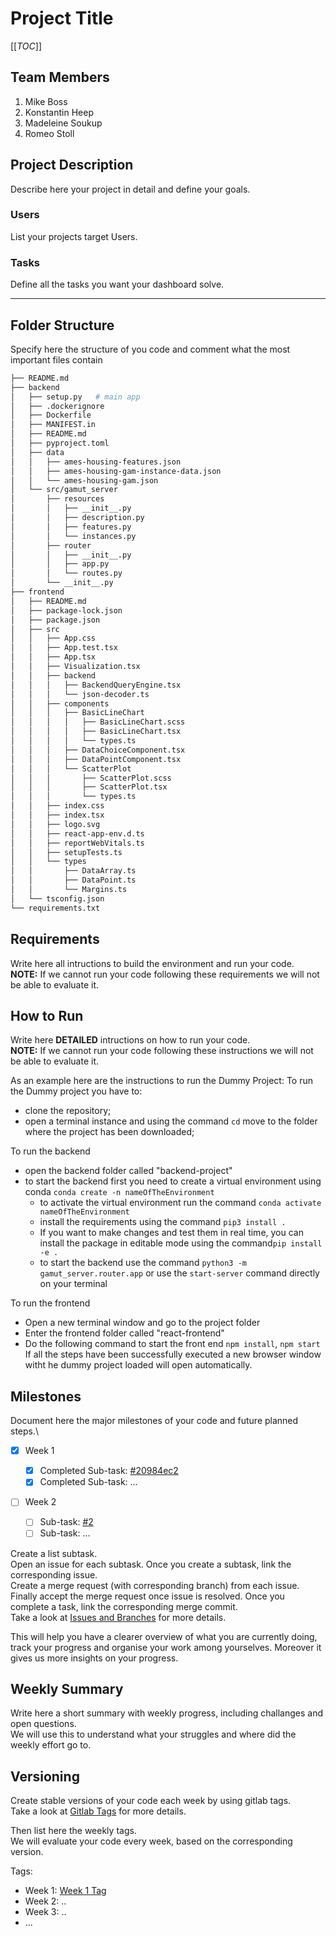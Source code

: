 # Project Title

[[_TOC_]]

## Team Members

1. Mike Boss
2. Konstantin Heep
3. Madeleine Soukup
4. Romeo Stoll

## Project Description

Describe here your project in detail and define your goals.

### Users

List your projects target Users.

### Tasks

Define all the tasks you want your dashboard solve.

---

## Folder Structure

Specify here the structure of you code and comment what the most important files contain

```bash
├── README.md
├── backend
│   ├── setup.py   # main app
│   ├── .dockerignore
│   ├── Dockerfile
│   ├── MANIFEST.in
│   ├── README.md
│   ├── pyproject.toml
│   ├── data
│   │   ├── ames-housing-features.json
│   │   ├── ames-housing-gam-instance-data.json
│   │   └── ames-housing-gam.json
│   └── src/gamut_server
│       ├── resources
│       │   ├── __init__.py
│       │   ├── description.py
│       │   ├── features.py
│       │   └── instances.py
│       ├── router
│       │   ├── __init__.py
│       │   ├── app.py
│       │   └── routes.py
│       └── __init__.py
├── frontend
│   ├── README.md
│   ├── package-lock.json
│   ├── package.json
│   ├── src
│   │   ├── App.css
│   │   ├── App.test.tsx
│   │   ├── App.tsx
│   │   ├── Visualization.tsx
│   │   ├── backend
│   │   │   ├── BackendQueryEngine.tsx
│   │   │   └── json-decoder.ts
│   │   ├── components
│   │   │   ├── BasicLineChart
│   │   │   │   ├── BasicLineChart.scss
│   │   │   │   ├── BasicLineChart.tsx
│   │   │   │   └── types.ts
│   │   │   ├── DataChoiceComponent.tsx
│   │   │   ├── DataPointComponent.tsx
│   │   │   └── ScatterPlot
│   │   │       ├── ScatterPlot.scss
│   │   │       ├── ScatterPlot.tsx
│   │   │       └── types.ts
│   │   ├── index.css
│   │   ├── index.tsx
│   │   ├── logo.svg
│   │   ├── react-app-env.d.ts
│   │   ├── reportWebVitals.ts
│   │   ├── setupTests.ts
│   │   └── types
│   │       ├── DataArray.ts
│   │       ├── DataPoint.ts
│   │       └── Margins.ts
│   └── tsconfig.json
└── requirements.txt
```

## Requirements

Write here all intructions to build the environment and run your code.\
**NOTE:** If we cannot run your code following these requirements we will not be able to evaluate it.

## How to Run

Write here **DETAILED** intructions on how to run your code.\
**NOTE:** If we cannot run your code following these instructions we will not be able to evaluate it.

As an example here are the instructions to run the Dummy Project:
To run the Dummy project you have to:

- clone the repository;
- open a terminal instance and using the command `cd` move to the folder where the project has been downloaded;

To run the backend

- open the backend folder called "backend-project"
- to start the backend first you need to create a virtual environment using conda
  `conda create -n nameOfTheEnvironment`
  - to activate the virtual environment run the command `conda activate nameOfTheEnvironment`
  - install the requirements using the command `pip3 install .`
  - If you want to make changes and test them in real time, you can install the package in editable mode using the command`pip install -e .`
  - to start the backend use the command `python3 -m gamut_server.router.app` or use the `start-server` command directly on your terminal

To run the frontend

- Open a new terminal window and go to the project folder
- Enter the frontend folder called "react-frontend"
- Do the following command to start the front end `npm install`, `npm start`
  If all the steps have been successfully executed a new browser window witht he dummy project loaded will open automatically.

## Milestones

Document here the major milestones of your code and future planned steps.\

- [x] Week 1

  - [x] Completed Sub-task: [#20984ec2](https://gitlab.inf.ethz.ch/COURSE-XAI-IML22/dummy-fullstack/-/commit/20984ec2197fa8dcdc50f19723e5aa234b9588a3)
  - [x] Completed Sub-task: ...

- [ ] Week 2
  - [ ] Sub-task: [#2](https://gitlab.inf.ethz.ch/COURSE-XAI-IML22/dummy-fullstack/-/issues/2)
  - [ ] Sub-task: ...

Create a list subtask.\
Open an issue for each subtask. Once you create a subtask, link the corresponding issue.\
Create a merge request (with corresponding branch) from each issue.\
Finally accept the merge request once issue is resolved. Once you complete a task, link the corresponding merge commit.\
Take a look at [Issues and Branches](https://www.youtube.com/watch?v=DSuSBuVYpys) for more details.

This will help you have a clearer overview of what you are currently doing, track your progress and organise your work among yourselves. Moreover it gives us more insights on your progress.

## Weekly Summary

Write here a short summary with weekly progress, including challanges and open questions.\
We will use this to understand what your struggles and where did the weekly effort go to.

## Versioning

Create stable versions of your code each week by using gitlab tags.\
Take a look at [Gitlab Tags](https://docs.gitlab.com/ee/topics/git/tags.html) for more details.

Then list here the weekly tags. \
We will evaluate your code every week, based on the corresponding version.

Tags:

- Week 1: [Week 1 Tag](https://gitlab.inf.ethz.ch/COURSE-XAI-IML22/dummy-fullstack/-/tags/stable-readme)
- Week 2: ..
- Week 3: ..
- ...
